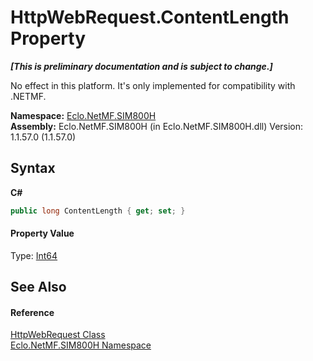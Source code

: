 # HttpWebRequest.ContentLength Property 
 _**\[This is preliminary documentation and is subject to change.\]**_

No effect in this platform. It's only implemented for compatibility with .NETMF.

**Namespace:**&nbsp;<a href="N_Eclo_NetMF_SIM800H">Eclo.NetMF.SIM800H</a><br />**Assembly:**&nbsp;Eclo.NetMF.SIM800H (in Eclo.NetMF.SIM800H.dll) Version: 1.1.57.0 (1.1.57.0)

## Syntax

**C#**<br />
``` C#
public long ContentLength { get; set; }
```


#### Property Value
Type: <a href="http://msdn2.microsoft.com/en-us/library/6yy583ek" target="_blank">Int64</a>

## See Also


#### Reference
<a href="T_Eclo_NetMF_SIM800H_HttpWebRequest">HttpWebRequest Class</a><br /><a href="N_Eclo_NetMF_SIM800H">Eclo.NetMF.SIM800H Namespace</a><br />